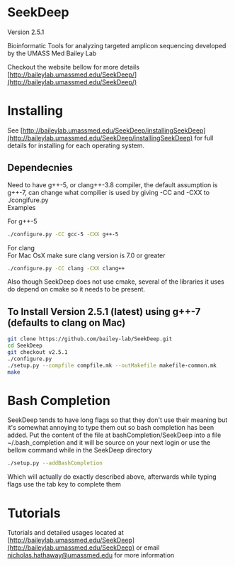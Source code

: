 SeekDeep
========
Version 2.5.1

Bioinformatic Tools for analyzing targeted amplicon sequencing developed by the UMASS Med Bailey Lab

Checkout the website bellow for more details  
[http://baileylab.umassmed.edu/SeekDeep/](http://baileylab.umassmed.edu/SeekDeep/)


# Installing  
 
 See [http://baileylab.umassmed.edu/SeekDeep/installingSeekDeep](http://baileylab.umassmed.edu/SeekDeep/installingSeekDeep) for full details for installing for each operating system. 
 
## Dependecnies
Need to have g++-5, or clang++-3.8 compiler, the default assumption is g++-7, can change what compilier is used by giving -CC and -CXX to ./congifure.py  
Examples  

For g++-5 
 
```bash  
./configure.py -CC gcc-5 -CXX g++-5  
```
For clang  
For Mac OsX make sure clang version is 7.0 or greater 

```bash
./configure.py -CC clang -CXX clang++  
```

Also though SeekDeep does not use cmake, several of the libraries it uses do depend on cmake so it needs to be present.  

## To Install Version 2.5.1 (latest) using g++-7 (defaults to clang on Mac)    
```bash
git clone https://github.com/bailey-lab/SeekDeep.git   
cd SeekDeep  
git checkout v2.5.1
./configure.py  
./setup.py --compfile compfile.mk --outMakefile makefile-common.mk
make   
```




# Bash Completion  

SeekDeep tends to have long flags so that they don't use their meaning but it's somewhat annoying to type them out so bash completion has been added.  Put the content of the file at bashCompletion/SeekDeep into a file ~/.bash_completion and it will be source on your next login or use the bellow command while in the SeekDeep directory  

```bash
./setup.py --addBashCompletion  
```

Which will actually do exactly described above, afterwards while typing flags use the tab key to complete them  


# Tutorials

Tutorials and detailed usages located at [http://baileylab.umassmed.edu/SeekDeep](http://baileylab.umassmed.edu/SeekDeep) or email nicholas.hathaway@umassmed.edu for more information  


